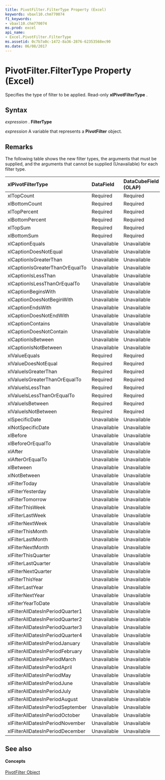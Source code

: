 ```yaml
---
title: PivotFilter.FilterType Property (Excel)
keywords: vbaxl10.chm770074
f1_keywords:
- vbaxl10.chm770074
ms.prod: excel
api_name:
- Excel.PivotFilter.FilterType
ms.assetid: 0c7b7a0c-1472-8a36-2876-62353568ec90
ms.date: 06/08/2017
---
```



# PivotFilter.FilterType Property (Excel)

Specifies the type of filter to be applied. Read-only **xlPivotFilterType** .


## Syntax

 _expression_ . **FilterType**

 _expression_ A variable that represents a **PivotFilter** object.


## Remarks

The following table shows the new filter types, the arguments that must be supplied, and the arguments that cannot be supplied (Unavailable) for each filter type.



|**xlPivotFilterType**|**DataField**|**DataCubeField (OLAP)**|**Value1**|**Value2**|
|:-----|:-----|:-----|:-----|:-----|
|xlTopCount|Required|Required|Required|Unavailable|
|xlBottomCount|Required|Required|Required|Unavailable|
|xlTopPercent|Required|Required|Required|Unavailable|
|xlBottomPercent|Required|Required|Required|Unavailable|
|xlTopSum|Required|Required|Required|Unavailable|
|xlBottomSum|Required|Required|Required|Unavailable|
|xlCaptionEquals|Unavailable|Unavailable|Required|Unavailable|
|xlCaptionDoesNotEqual|Unavailable|Unavailable|Required|Unavailable|
|xlCaptionIsGreaterThan|Unavailable|Unavailable|Required|Unavailable|
|xlCaptionIsGreaterThanOrEqualTo|Unavailable|Unavailable|Required|Unavailable|
|xlCaptionIsLessThan|Unavailable|Unavailable|Required|Unavailable|
|xlCaptionIsLessThanOrEqualTo|Unavailable|Unavailable|Required|Unavailable|
|xlCaptionBeginsWith|Unavailable|Unavailable|Required|Unavailable|
|xlCaptionDoesNotBeginWith|Unavailable|Unavailable|Required|Unavailable|
|xlCaptionEndsWith|Unavailable|Unavailable|Required|Unavailable|
|xlCaptionDoesNotEndWith|Unavailable|Unavailable|Required|Unavailable|
|xlCaptionContains|Unavailable|Unavailable|Required|Unavailable|
|xlCaptionDoesNotContain|Unavailable|Unavailable|Required|Unavailable|
|xlCaptionIsBetween|Unavailable|Unavailable|Required|Required|
|xlCaptionIsNotBetween|Unavailable|Unavailable|Required|Required|
|xlValueEquals|Required|Required|Required|Unavailable|
|xlValueDoesNotEqual|Required|Required|Required|Unavailable|
|xlValueIsGreaterThan|Required|Required|Required|Unavailable|
|xlValueIsGreaterThanOrEqualTo|Required|Required|Required|Unavailable|
|xlValueIsLessThan|Required|Required|Required|Unavailable|
|xlValueIsLessThanOrEqualTo|Required|Required|Required|Unavailable|
|xlValueIsBetween|Required|Required|Required|Required|
|xlValueIsNotBetween|Required|Required|Required|Required|
|xlSpecificDate|Unavailable|Unavailable|Required|Unavailable|
|xlNotSpecificDate|Unavailable|Unavailable|Required|Unavailable|
|xlBefore|Unavailable|Unavailable|Required|Unavailable|
|xlBeforeOrEqualTo|Unavailable|Unavailable|Required|Unavailable|
|xlAfter|Unavailable|Unavailable|Required|Unavailable|
|xlAfterOrEqualTo|Unavailable|Unavailable|Required|Unavailable|
|xlBetween|Unavailable|Unavailable|Required|Unavailable|
|xlNotBetween|Unavailable|Unavailable|Required|Unavailable|
|xlFilterToday|Unavailable|Unavailable|Unavailable|Unavailable|
|xlFilterYesterday|Unavailable|Unavailable|Unavailable|Unavailable|
|xlFilterTomorrow|Unavailable|Unavailable|Unavailable|Unavailable|
|xlFilterThisWeek|Unavailable|Unavailable|Unavailable|Unavailable|
|xlFilterLastWeek|Unavailable|Unavailable|Unavailable|Unavailable|
|xlFilterNextWeek|Unavailable|Unavailable|Unavailable|Unavailable|
|xlFilterThisMonth|Unavailable|Unavailable|Unavailable|Unavailable|
|xlFilterLastMonth|Unavailable|Unavailable|Unavailable|Unavailable|
|xlFilterNextMonth|Unavailable|Unavailable|Unavailable|Unavailable|
|xlFilterThisQuarter|Unavailable|Unavailable|Unavailable|Unavailable|
|xlFilterLastQuarter|Unavailable|Unavailable|Unavailable|Unavailable|
|xlFilterNextQuarter|Unavailable|Unavailable|Unavailable|Unavailable|
|xlFilterThisYear|Unavailable|Unavailable|Unavailable|Unavailable|
|xlFilterLastYear|Unavailable|Unavailable|Unavailable|Unavailable|
|xlFilterNextYear|Unavailable|Unavailable|Unavailable|Unavailable|
|xlFilterYearToDate|Unavailable|Unavailable|Unavailable|Unavailable|
|xlFilterAllDatesInPeriodQuarter1|Unavailable|Unavailable|Unavailable|Unavailable|
|xlFilterAllDatesInPeriodQuarter2|Unavailable|Unavailable|Unavailable|Unavailable|
|xlFilterAllDatesInPeriodQuarter3|Unavailable|Unavailable|Unavailable|Unavailable|
|xlFilterAllDatesInPeriodQuarter4|Unavailable|Unavailable|Unavailable|Unavailable|
|xlFilterAllDatesInPeriodJanuary|Unavailable|Unavailable|Unavailable|Unavailable|
|xlFilterAllDatesInPeriodFebruary|Unavailable|Unavailable|Unavailable|Unavailable|
|xlFilterAllDatesInPeriodMarch|Unavailable|Unavailable|Unavailable|Unavailable|
|xlFilterAllDatesInPeriodApril|Unavailable|Unavailable|Unavailable|Unavailable|
|xlFilterAllDatesInPeriodMay|Unavailable|Unavailable|Unavailable|Unavailable|
|xlFilterAllDatesInPeriodJune|Unavailable|Unavailable|Unavailable|Unavailable|
|xlFilterAllDatesInPeriodJuly|Unavailable|Unavailable|Unavailable|Unavailable|
|xlFilterAllDatesInPeriodAugust|Unavailable|Unavailable|Unavailable|Unavailable|
|xlFilterAllDatesInPeriodSeptember|Unavailable|Unavailable|Unavailable|Unavailable|
|xlFilterAllDatesInPeriodOctober|Unavailable|Unavailable|Unavailable|Unavailable|
|xlFilterAllDatesInPeriodNovember|Unavailable|Unavailable|Unavailable|Unavailable|
|xlFilterAllDatesInPeriodDecember|Unavailable|Unavailable|Unavailable|Unavailable|

## See also


#### Concepts


[PivotFilter Object](pivotfilter-object-excel.md)

